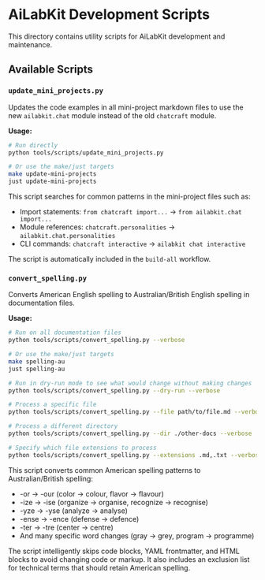 # AiLabKit Development Scripts

This directory contains utility scripts for AiLabKit development and maintenance.

## Available Scripts

### `update_mini_projects.py`

Updates the code examples in all mini-project markdown files to use the new `ailabkit.chat` module instead of the old `chatcraft` module.

**Usage:**
```bash
# Run directly
python tools/scripts/update_mini_projects.py

# Or use the make/just targets
make update-mini-projects
just update-mini-projects
```

This script searches for common patterns in the mini-project files such as:
- Import statements: `from chatcraft import...` → `from ailabkit.chat import...`
- Module references: `chatcraft.personalities` → `ailabkit.chat.personalities`
- CLI commands: `chatcraft interactive` → `ailabkit chat interactive`

The script is automatically included in the `build-all` workflow.

### `convert_spelling.py`

Converts American English spelling to Australian/British English spelling in documentation files.

**Usage:**
```bash
# Run on all documentation files
python tools/scripts/convert_spelling.py --verbose

# Or use the make/just targets
make spelling-au
just spelling-au

# Run in dry-run mode to see what would change without making changes
python tools/scripts/convert_spelling.py --dry-run --verbose

# Process a specific file
python tools/scripts/convert_spelling.py --file path/to/file.md --verbose

# Process a different directory
python tools/scripts/convert_spelling.py --dir ./other-docs --verbose

# Specify which file extensions to process
python tools/scripts/convert_spelling.py --extensions .md,.txt --verbose
```

This script converts common American spelling patterns to Australian/British spelling:
- -or → -our (color → colour, flavor → flavour)
- -ize → -ise (organize → organise, recognize → recognise)
- -yze → -yse (analyze → analyse)
- -ense → -ence (defense → defence)
- -ter → -tre (center → centre)
- And many specific word changes (gray → grey, program → programme)

The script intelligently skips code blocks, YAML frontmatter, and HTML blocks to avoid changing code or markup. It also includes an exclusion list for technical terms that should retain American spelling.